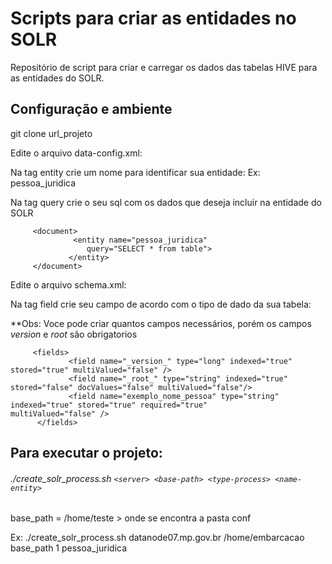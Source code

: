 #  Scripts para criar as entidades no SOLR
Repositório de script para criar e carregar os dados das tabelas HIVE para as entidades do SOLR.

## Configuração e ambiente

git clone url_projeto

Edite o arquivo data-config.xml:

Na tag entity crie um nome para identificar sua entidade: Ex: pessoa_juridica

Na tag query crie o seu sql com os dados que deseja incluir na entidade do SOLR


         <document>
                  <entity name="pessoa_juridica"
                     query="SELECT * from table">
                 </entity>
         </document>

Edite o arquivo schema.xml:

Na tag field crie seu campo de acordo com o tipo de dado da sua tabela:

**Obs: Voce pode criar quantos campos necessários, porém os campos _version_ e _root_ são obrigatorios

         <fields>
                 <field name="_version_" type="long" indexed="true" stored="true" multiValued="false" />
                 <field name="_root_" type="string" indexed="true" stored="false" docValues="false" multiValued="false"/>
                 <field name="exemplo_nome_pessoa" type="string" indexed="true" stored="true" required="true"          multiValued="false" />
          </fields>

## Para executar o projeto:

###### ./create_solr_process.sh  `<server> <base-path> <type-process> <name-entity>`
         
base_path = /home/teste > onde se encontra a pasta conf 
         
Ex: ./create_solr_process.sh datanode07.mp.gov.br /home/embarcacao base_path 1 pessoa_juridica
